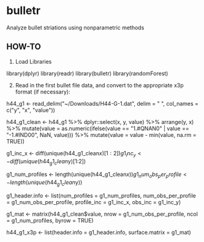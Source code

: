 # bulletr
Analyze bullet striations using nonparametric methods

## HOW-TO

1. Load Libraries

  library(dplyr)
  library(readr)
  library(bulletr)
  library(randomForest)
  
2. Read in the first bullet file data, and convert to the appropriate x3p format (if necessary):

  h44_g1 <- read_delim("~/Downloads/H44-G-1.dat", 
                     delim = " ", 
                     col_names = c("y", "x", "value"))

  h44_g1_clean <- h44_g1 %>% 
    dplyr::select(x, y, value) %>% 
    arrange(y, x) %>%
    mutate(value = as.numeric(ifelse(value == "1.#QNAN0" | value == "-1.#IND00", NaN, value))) %>%
    mutate(value = value - min(value, na.rm = TRUE))

  g1_inc_x <- diff(unique(h44_g1_clean$x)[1:2])
  g1_inc_y <- diff(unique(h44_g1_clean$y)[1:2])

  g1_num_profiles <- length(unique(h44_g1_clean$x))
  g1_num_obs_per_profile <- length(unique(h44_g1_clean$y))

  g1_header.info <- list(num_profiles = g1_num_profiles,
                      num_obs_per_profile = g1_num_obs_per_profile,
                      profile_inc = g1_inc_x,
                      obs_inc = g1_inc_y)

  g1_mat <- matrix(h44_g1_clean$value, nrow = g1_num_obs_per_profile, ncol = g1_num_profiles, byrow = TRUE)

  h44_g1_x3p <- list(header.info = g1_header.info, surface.matrix = g1_mat)
